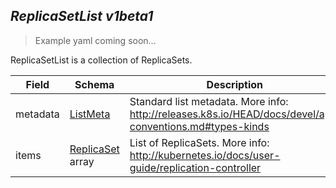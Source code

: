 ## *ReplicaSetList v1beta1*

> Example yaml coming soon...



ReplicaSetList is a collection of ReplicaSets.



Field        | Schema     | Description
------------ | ---------- | -----------
metadata | [ListMeta](#listmeta-unversioned) | Standard list metadata. More info: http://releases.k8s.io/HEAD/docs/devel/api-conventions.md#types-kinds
items | [ReplicaSet](#replicaset-v1beta1) array | List of ReplicaSets. More info: http://kubernetes.io/docs/user-guide/replication-controller

